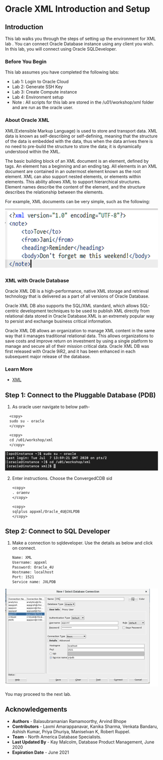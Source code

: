 # Oracle XML Introduction and Setup

## Introduction

This lab walks you through the steps of setting up the environment for XML lab . You can connect Oracle Database instance using any client you wish. In this lab, you will connect using Oracle SQLDeveloper.

### Before You Begin

This lab assumes you have completed the following labs:
- Lab 1:  Login to Oracle Cloud
- Lab 2:  Generate SSH Key
- Lab 3:  Create Compute instance 
- Lab 4:  Environment setup
- Note :  All scripts for this lab are stored in the /u01/workshop/xml folder and are run as the oracle user. 
  
### About Oracle XML 

XML(Extensible Markup Language) is used to store and transport data. XML data is known as self-describing or self-defining, meaning that the structure of the data is embedded with the data, thus when the data arrives there is no need to pre-build the structure to store the data; it is dynamically understood within the XML.

The basic building block of an XML document is an element, defined by tags. An element has a beginning and an ending tag. All elements in an XML document are contained in an outermost element known as the root element. XML can also support nested elements, or elements within elements. This ability allows XML to support hierarchical structures. Element names describe the content of the element, and the structure describes the relationship between the elements.

For example, XML documents can be very simple, such as the following:


 ![](./images/xml_snapa.png " ") 


### XML with Oracle Database

Oracle XML DB is a high-performance, native XML storage and retrieval technology that is delivered as a part of all versions of Oracle Database. 

Oracle XML DB also supports the SQL/XML standard, which allows SQL-centric development techniques to be used to publish XML directly from relational data stored in Oracle Database.XML is an extremely popular way to persist and exchange business critical information.

 [](youtube:lGQvxPCYR2c)

Oracle XML DB allows an organization to manage XML content in the same way that ii manages traditional relational data. This allows organizations to save costs and improve return on investment by using a single platform to manage and secure all of their mission critical data. Oracle XML DB was first released with Oracle 9iR2, and it has been enhanced in each subsequent major release of the database.

 
### Learn More
- [XML](https://docs.oracle.com/en/database/oracle/oracle-database/19/adjsn/index.html)

## **Step 1:** Connect to the Pluggable Database (PDB)

1. As oracle user navigate to below path- 

  ````
    <copy>
    sudo su - oracle
    </copy>
  ````

  ````
    <copy>
    cd /u01/workshop/xml
    </copy>
  ````

  ![](./images/xml_inputa.png " ")

 2. Enter instructions.  Choose the ConvergedCDB sid
       
    ````
    <copy>
    . oraenv
    </copy>
    ````

    ````
    <copy>
    sqlplus appxml/Oracle_4U@JXLPDB
    </copy>
    ````

## **Step 2:** Connect to SQL Developer

1. Make a connection to sqldeveloper. Use the details as below and click on connect.

    ````
    Name: XML
    Username: appxml
    Password: Oracle_4U
    Hostname: localhost
    Port: 1521
    Service name: JXLPDB
    ````
 
  ![](./images/env_xmla.png " ") 

You may proceed to the next lab.

## Acknowledgements

- **Authors** - Balasubramanian Ramamoorthy, Arvind Bhope
- **Contributors** - Laxmi Amarappanavar, Kanika Sharma, Venkata Bandaru, Ashish Kumar, Priya Dhuriya, Maniselvan K, Robert Ruppel.
- **Team** - North America Database Specialists.
- **Last Updated By** - Kay Malcolm, Database Product Management, June 2020
- **Expiration Date** - June 2021   


      
 
